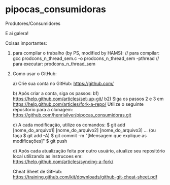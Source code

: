 # pipocas_consumidoras
Produtores/Consumidores

E ai galera!

Coisas importantes:

1) para compilar o trabalho (by PS, modified by HAMS):
	// para compilar: gcc prodcons_n_thread_sem.c -o prodcons_n_thread_sem -pthread
	// para executar: prodcons_n_thread_sem

2) Como usar o GitHub:

	a) Crie sua conta no GitHub: https://github.com/

	b) Após criar a conta, siga os passos:
		b1) https://help.github.com/articles/set-up-git/
		b2) Siga os passos 2 e 3 em https://help.github.com/articles/fork-a-repo/
			Utilize o seguinte repositorio para a clonagem: https://github.com/henrisilver/pipocas_consumidoras.git

	c) A cada modificação, utilize os comandos:
		$ git add [nome_do_arquivo1] [nome_do_arquivo2] [nome_do_arquivo3] ...
		(ou faça $ git add -A)
		$ git commit -m "[Mensagem que explique as modificações]"
		$ git push
	
	d) Após cada atualização feita por outro usuário, atualize seu repositório local utilizando as
	instrucoes em: https://help.github.com/articles/syncing-a-fork/

	Cheat Sheet de GitHub: https://training.github.com/kit/downloads/github-git-cheat-sheet.pdf